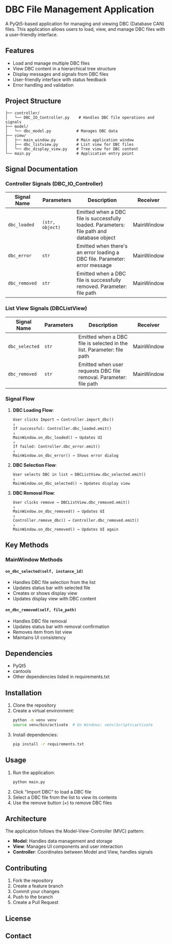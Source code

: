 # DBC File Management Application

A PyQt5-based application for managing and viewing DBC (Database CAN) files. This application allows users to load, view, and manage DBC files with a user-friendly interface.

## Features

- Load and manage multiple DBC files
- View DBC content in a hierarchical tree structure
- Display messages and signals from DBC files
- User-friendly interface with status feedback
- Error handling and validation

## Project Structure

```
├── controller/
│   └── DBC_IO_Controller.py    # Handles DBC file operations and signals
├── model/
│   └── dbc_model.py           # Manages DBC data
├── view/
│   ├── main_window.py         # Main application window
│   ├── dbc_listview.py        # List view for DBC files
│   └── dbc_display_view.py    # Tree view for DBC content
└── main.py                    # Application entry point
```

## Signal Documentation

### Controller Signals (DBC_IO_Controller)

| Signal Name | Parameters | Description | Receiver |
|-------------|------------|-------------|-----------|
| `dbc_loaded` | `(str, object)` | Emitted when a DBC file is successfully loaded. Parameters: file path and database object | MainWindow |
| `dbc_error` | `str` | Emitted when there's an error loading a DBC file. Parameter: error message | MainWindow |
| `dbc_removed` | `str` | Emitted when a DBC file is successfully removed. Parameter: file path | MainWindow |

### List View Signals (DBCListView)

| Signal Name | Parameters | Description | Receiver |
|-------------|------------|-------------|-----------|
| `dbc_selected` | `str` | Emitted when a DBC file is selected in the list. Parameter: file path | MainWindow |
| `dbc_removed` | `str` | Emitted when user requests DBC file removal. Parameter: file path | MainWindow |

### Signal Flow

1. **DBC Loading Flow**:
   ```
   User clicks Import → Controller.import_dbc()
   ↓
   If successful: Controller.dbc_loaded.emit()
   ↓
   MainWindow.on_dbc_loaded() → Updates UI
   ↓
   If failed: Controller.dbc_error.emit()
   ↓
   MainWindow.on_dbc_error() → Shows error dialog
   ```

2. **DBC Selection Flow**:
   ```
   User selects DBC in list → DBCListView.dbc_selected.emit()
   ↓
   MainWindow.on_dbc_selected() → Updates display view
   ```

3. **DBC Removal Flow**:
   ```
   User clicks remove → DBCListView.dbc_removed.emit()
   ↓
   MainWindow.on_dbc_removed() → Updates UI
   ↓
   Controller.remove_dbc() → Controller.dbc_removed.emit()
   ↓
   MainWindow.on_dbc_removed() → Updates UI again
   ```

## Key Methods

### MainWindow Methods

#### `on_dbc_selected(self, instance_id)`
- Handles DBC file selection from the list
- Updates status bar with selected file
- Creates or shows display view
- Updates display view with DBC content

#### `on_dbc_removed(self, file_path)`
- Handles DBC file removal
- Updates status bar with removal confirmation
- Removes item from list view
- Maintains UI consistency

## Dependencies

- PyQt5
- cantools
- Other dependencies listed in requirements.txt

## Installation

1. Clone the repository
2. Create a virtual environment:
   ```bash
   python -m venv venv
   source venv/bin/activate  # On Windows: venv\Scripts\activate
   ```
3. Install dependencies:
   ```bash
   pip install -r requirements.txt
   ```

## Usage

1. Run the application:
   ```bash
   python main.py
   ```
2. Click "Import DBC" to load a DBC file
3. Select a DBC file from the list to view its contents
4. Use the remove button (×) to remove DBC files

## Architecture

The application follows the Model-View-Controller (MVC) pattern:

- **Model**: Handles data management and storage
- **View**: Manages UI components and user interaction
- **Controller**: Coordinates between Model and View, handles signals

## Contributing

1. Fork the repository
2. Create a feature branch
3. Commit your changes
4. Push to the branch
5. Create a Pull Request

## License


## Contact


